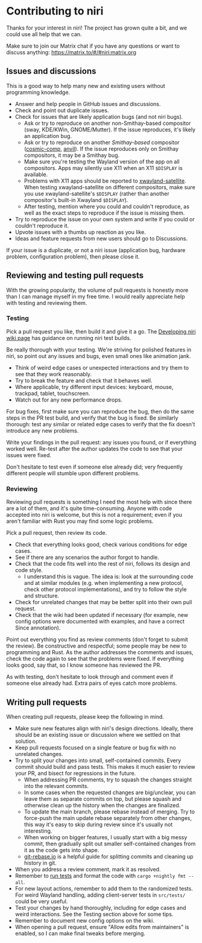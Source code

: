 # Contributing to niri

Thanks for your interest in niri!
The project has grown quite a bit, and we could use all help that we can.

Make sure to join our Matrix chat if you have any questions or want to discuss anything: https://matrix.to/#/#niri:matrix.org

## Issues and discussions

This is a good way to help many new and existing users without programming knowledge.

- Answer and help people in GitHub issues and discussions.
- Check and point out duplicate issues.
- Check for issues that are likely application bugs (and not niri bugs).
    - Ask or try to reproduce on another non-Smithay-based compositor (sway, KDE/KWin, GNOME/Mutter). If the issue reproduces, it's likely an application bug.
    - Ask or try to reproduce on another *Smithay-based* compositor ([cosmic-comp], [anvil]). If the issue reproduces only on Smithay compositors, it may be a Smithay bug.
    - Make sure you're testing the Wayland version of the app on all compositors. Apps may silently use X11 when an X11 `$DISPLAY` is available.
    - Problems with X11 apps should be reported to [xwayland-satellite]. When testing xwayland-satellite on different compositors, make sure you use xwayland-satellite's `$DISPLAY` (rather than another compositor's built-in Xwayland `$DISPLAY`).
    - After testing, mention where you could and couldn't reproduce, as well as the exact steps to reproduce if the issue is missing them.
- Try to reproduce the issue on your own system and write if you could or couldn't reproduce it.
- Upvote issues with a thumbs up reaction as you like.
- Ideas and feature requests from new users should go to Discussions.

If your issue is a duplicate, or not a niri issue (application bug, hardware problem, configuration problem), then please close it.

## Reviewing and testing pull requests

With the growing popularity, the volume of pull requests is honestly more than I can manage myself in my free time.
I would really appreciate help with testing and reviewing them.

### Testing

Pick a pull request you like, then build it and give it a go.
The [Developing niri wiki page](https://github.com/YaLTeR/niri/wiki/Developing-niri) has guidance on running niri test builds.

Be really thorough with your testing.
We're striving for polished features in niri, so point out any issues and bugs, even small ones like animation jank.

- Think of weird edge cases or unexpected interactions and try them to see that they work reasonably.
- Try to break the feature and check that it behaves well.
- Where applicable, try different input devices: keyboard, mouse, trackpad, tablet, touchscreen.
- Watch out for any new performance drops.

For bug fixes, first make sure you can reproduce the bug, then do the same steps in the PR test build, and verify that the bug is fixed.
Be similarly thorough: test any similar or related edge cases to verify that the fix doesn't introduce any new problems.

Write your findings in the pull request: any issues you found, or if everything worked well.
Re-test after the author updates the code to see that your issues were fixed.

Don't hesitate to test even if someone else already did; very frequently different people will stumble upon different problems.

### Reviewing

Reviewing pull requests is something I need the most help with since there are a lot of them, and it's quite time-consuming.
Anyone with code accepted into niri is welcome, but this is not a requirement; even if you aren't familiar with Rust you may find some logic problems.

Pick a pull request, then review its code.

- Check that everything looks good, check various conditions for edge cases.
- See if there are any scenarios the author forgot to handle.
- Check that the code fits well into the rest of niri, follows its design and code style.
    - I understand this is vague. The idea is: look at the surrounding code and at similar modules (e.g. when implementing a new protocol, check other protocol implementations), and try to follow the style and structure.
- Check for unrelated changes that may be better split into their own pull request.
- Check that the wiki had been updated if necessary (for example, new config options were documented with examples, and have a correct Since annotation).

Point out everything you find as review comments (don't forget to submit the review).
Be constructive and respectful; some people may be new to programming and Rust.
As the author addresses the comments and issues, check the code again to see that the problems were fixed.
If everything looks good, say that, so I know someone has reviewed the PR.

As with testing, don't hesitate to look through and comment even if someone else already had.
Extra pairs of eyes catch more problems.

## Writing pull requests

When creating pull requests, please keep the following in mind.

- Make sure new features align with niri's design directions. Ideally, there should be an existing issue or discussion where we settled on that solution.
- Keep pull requests focused on a single feature or bug fix with no unrelated changes.
- Try to split your changes into small, self-contained commits. Every commit should build and pass tests. This makes it much easier to review your PR, and bisect for regressions in the future.
    - When addressing PR comments, try to squash the changes straight into the relevant commits.
    - In some cases when the requested changes are big/unclear, you can leave them as separate commits on top, but please squash and otherwise clean up the history when the changes are finalized.
    - To update the main branch, please rebase instead of merging. Try to force-push the main update rebase separately from other changes, this way it's easy to skip during review since it's usually not interesting.
    - When working on bigger features, I usually start with a big messy commit, then gradually split out smaller self-contained changes from it as the code gets into shape.
    - [git-rebase.io](https://git-rebase.io/) is a helpful guide for splitting commits and cleaning up history in git.
- When you address a review comment, mark it as resolved.
- Remember to [run tests](https://github.com/YaLTeR/niri/wiki/Developing-niri#tests) and format the code with `cargo +nightly fmt --all`.
- For new layout actions, remember to add them to the randomized tests. For weird Wayland handling, adding client-server tests in `src/tests/` could be very useful.
- Test your changes by hand thoroughly, including for edge cases and weird interactions. See the Testing section above for some tips.
- Remember to document new config options on the wiki.
- When opening a pull request, ensure "Allow edits from maintainers" is enabled, so I can make final tweaks before merging.


[cosmic-comp]: https://github.com/pop-os/cosmic-comp
[anvil]: https://github.com/Smithay/smithay/tree/master/anvil
[xwayland-satellite]: https://github.com/Supreeeme/xwayland-satellite
